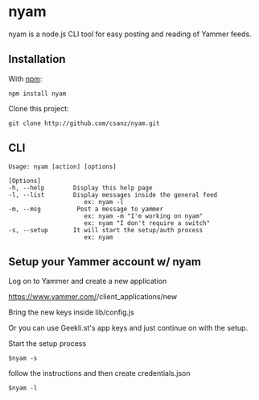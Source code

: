 nyam
=====

nyam is a node.js CLI tool for easy posting and reading of Yammer feeds. 

Installation
------------

With [npm](http://github.com/isaacs/npm):

	npm install nyam
	
Clone this project:

	git clone http://github.com/csanz/nyam.git
	
CLI
---

	Usage: nyam [action] [options]

	[Options]
	-h, --help        Display this help page
	-l, --list        Display messages inside the general feed
	                     ex: nyam -l
	-m, --msg          Post a message to yammer
	                     ex: nyam -m "I'm working on nyam"
	                     ex: nyam "I don't require a switch"
	-s, --setup       It will start the setup/auth process
	                     ex: nyam

Setup your Yammer account w/ nyam
-------------------------------------

Log on to Yammer and create a new application

https://www.yammer.com/<DOMAIN>/client_applications/new
	
Bring the new keys inside lib/config.js

Or you can use Geekli.st's app keys and just continue on with the setup.

Start the setup process

	$nyam -s
	
follow the instructions and then create credentials.json 

    $nyam -l


	